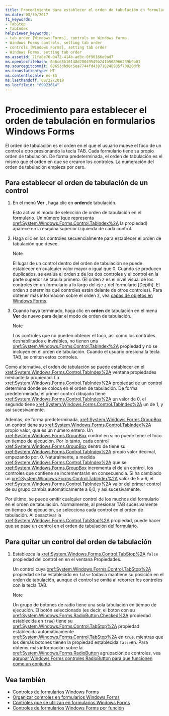 ```yaml
---
title: Procedimiento para establecer el orden de tabulación en formularios Windows Forms
ms.date: 03/30/2017
f1_keywords:
- TabStop
- TabIndex
helpviewer_keywords:
- tab order [Windows Forms], controls on Windows forms
- Windows Forms controls, setting tab order
- controls [Windows Forms], setting tab order
- Windows Forms, setting tab order
ms.assetid: 71fa8e76-0472-414b-ad3c-0f90166e0ad7
ms.openlocfilehash: 0a6cd8b16148d28049549b241b568966239b9b01
ms.sourcegitcommit: 68653db98c5ea7744fd438710248935f70020dfb
ms.translationtype: HT
ms.contentlocale: es-ES
ms.lasthandoff: 08/22/2019
ms.locfileid: "69923614"
---
```

# <a name="how-to-set-the-tab-order-on-windows-forms"></a>Procedimiento para establecer el orden de tabulación en formularios Windows Forms
El orden de tabulación es el orden en el que el usuario mueve el foco de un control a otro presionando la tecla TAB. Cada formulario tiene su propio orden de tabulación. De forma predeterminada, el orden de tabulación es el mismo que el orden en que se crearon los controles. La numeración del orden de tabulación empieza por cero.

## <a name="to-set-the-tab-order-of-a-control"></a>Para establecer el orden de tabulación de un control

1. En el menú **Ver** , haga clic en **orden**de tabulación.

     Esto activa el modo de selección de orden de tabulación en el formulario. Un número (que representa <xref:System.Windows.Forms.Control.TabIndex%2A> la propiedad) aparece en la esquina superior izquierda de cada control.

2. Haga clic en los controles secuencialmente para establecer el orden de tabulación que desee.

    > [!NOTE]
    > El lugar de un control dentro del orden de tabulación se puede establecer en cualquier valor mayor o igual que 0. Cuando se producen duplicados, se evalúa el orden z de los dos controles y el control en la parte superior se tabula primero. (El orden z es el nivel visual de los controles en un formulario a lo largo del eje z del formulario [Depth]. El orden z determina qué controles están delante de otros controles). Para obtener más información sobre el orden z, vea [capas de objetos en Windows Forms](how-to-layer-objects-on-windows-forms.md).

3. Cuando haya terminado, haga clic en **orden** de tabulación en el menú **Ver** de nuevo para dejar el modo de orden de tabulación.

    > [!NOTE]
    > Los controles que no pueden obtener el foco, así como los controles deshabilitados e invisibles, no tienen una <xref:System.Windows.Forms.Control.TabIndex%2A> propiedad y no se incluyen en el orden de tabulación. Cuando el usuario presiona la tecla TAB, se omiten estos controles.

 Como alternativa, el orden de tabulación se puede establecer en el <xref:System.Windows.Forms.Control.TabIndex%2A> ventana propiedades mediante la propiedad. La <xref:System.Windows.Forms.Control.TabIndex%2A> propiedad de un control determina dónde se coloca en el orden de tabulación. De forma predeterminada, el primer control dibujado tiene <xref:System.Windows.Forms.Control.TabIndex%2A> un valor de 0, el segundo tiene <xref:System.Windows.Forms.Control.TabIndex%2A> un de 1, y así sucesivamente.

 Además, de forma predeterminada, <xref:System.Windows.Forms.GroupBox> un control tiene su <xref:System.Windows.Forms.Control.TabIndex%2A> propio valor, que es un número entero. Un <xref:System.Windows.Forms.GroupBox> control en sí no puede tener el foco en tiempo de ejecución. Por lo tanto, cada control <xref:System.Windows.Forms.GroupBox> dentro de tiene su <xref:System.Windows.Forms.Control.TabIndex%2A> propio valor decimal, empezando por. 0. Naturalmente, a medida <xref:System.Windows.Forms.Control.TabIndex%2A> que se <xref:System.Windows.Forms.GroupBox> incrementa el de un control, los controles que contiene se incrementarán en consecuencia. Si ha cambiado un <xref:System.Windows.Forms.Control.TabIndex%2A> valor de 5 a 6, el <xref:System.Windows.Forms.Control.TabIndex%2A> valor del primer control de su grupo cambia automáticamente a 6,0, y así sucesivamente.

 Por último, se puede omitir cualquier control de los muchos del formulario en el orden de tabulación. Normalmente, al presionar TAB sucesivamente en tiempo de ejecución, se selecciona cada control en el orden de tabulación. Al desactivar la <xref:System.Windows.Forms.Control.TabStop%2A> propiedad, puede hacer que se pase un control en el orden de tabulación del formulario.

## <a name="to-remove-a-control-from-the-tab-order"></a>Para quitar un control del orden de tabulación

1. Establezca la <xref:System.Windows.Forms.Control.TabStop%2A> `false` propiedad del control en en el ventana Propiedades.

     Un control cuya <xref:System.Windows.Forms.Control.TabStop%2A> propiedad se ha establecido en `false` todavía mantiene su posición en el orden de tabulación, aunque el control se omita al recorrer los controles con la tecla TAB.

    > [!NOTE]
    > Un grupo de botones de radio tiene una sola tabulación en tiempo de ejecución. El botón seleccionado (es decir, el botón con su <xref:System.Windows.Forms.RadioButton.Checked%2A> propiedad establecida en `true`) tiene su <xref:System.Windows.Forms.Control.TabStop%2A> propiedad establecida automáticamente <xref:System.Windows.Forms.Control.TabStop%2A> en `true`, mientras que los demás botones tienen la propiedad establecida `false`en. Para obtener más información sobre la <xref:System.Windows.Forms.RadioButton> agrupación de controles, vea [agrupar Windows Forms controles RadioButton para que funcionen como un conjunto](how-to-group-windows-forms-radiobutton-controls-to-function-as-a-set.md).

## <a name="see-also"></a>Vea también

- [Controles de formularios Windows Forms](index.md)
- [Organizar controles en formularios Windows Forms](arranging-controls-on-windows-forms.md)
- [Controles que se utilizan en formularios Windows Forms](controls-to-use-on-windows-forms.md)
- [Controles de formularios Windows Forms por función](windows-forms-controls-by-function.md)
